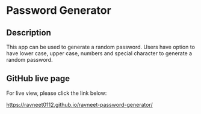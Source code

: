 # Password Generator

## Description

This app can be used to generate a random password. Users have option to have lower case, upper case, numbers and special character to generate a random password.

## GitHub live page

For live view, please click the link below:

https://ravneet0112.github.io/ravneet-password-generator/

